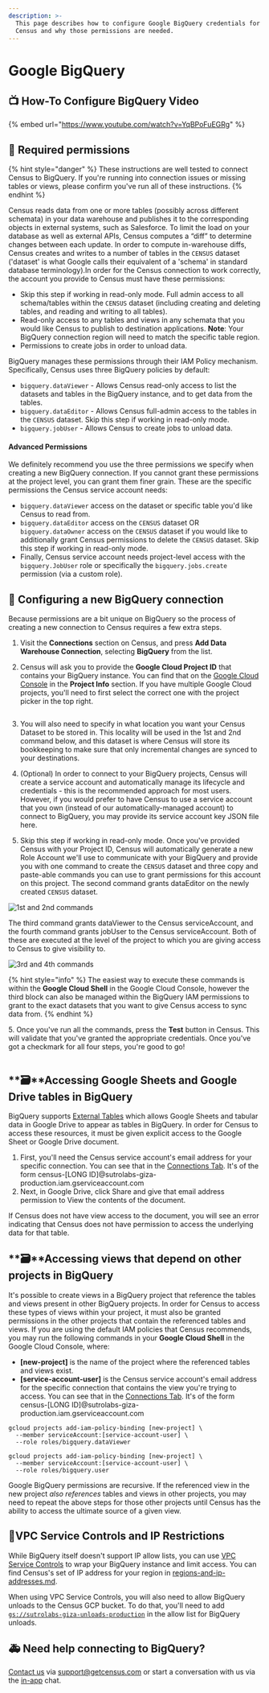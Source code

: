 ```yaml
---
description: >-
  This page describes how to configure Google BigQuery credentials for use by
  Census and why those permissions are needed.
---
```


# Google BigQuery

## 📺 How-To Configure BigQuery Video

{% embed url="https://www.youtube.com/watch?v=YqBPoFuEGRg" %}

## 🔐 Required permissions

{% hint style="danger" %}
These instructions are well tested to connect Census to BigQuery. If you're running into connection issues or missing tables or views, please confirm you've run all of these instructions.
{% endhint %}

Census reads data from one or more tables (possibly across different schemata) in your data warehouse and publishes it to the corresponding objects in external systems, such as Salesforce. To limit the load on your database as well as external APIs, Census computes a “diff” to determine changes between each update. In order to compute in-warehouse diffs, Census creates and writes to a number of tables in the `CENSUS` dataset ('dataset' is what Google calls their equivalent of a 'schema' in standard database terminology).In order for the Census connection to work correctly, the account you provide to Census must have these permissions:

* Skip this step if working in read-only mode. Full admin access to all schema/tables within the `CENSUS` dataset (including creating and deleting tables, and reading and writing to all tables).
* Read-only access to any tables and views in any schemata that you would like Census to publish to destination applications. **Note**: Your BigQuery connection region will need to match the specific table region.
* Permissions to create jobs in order to unload data.

BigQuery manages these permissions through their IAM Policy mechanism. Specifically, Census uses three BigQuery policies by default:

* `bigquery.dataViewer` - Allows Census read-only access to list the datasets and tables in the BigQuery instance, and to get data from the tables.
* `bigquery.dataEditor` - Allows Census full-admin access to the tables in the `CENSUS` dataset. Skip this step if working in read-only mode.
* `bigquery.jobUser` - Allows Census to create jobs to unload data.

#### Advanced Permissions

We definitely recommend you use the three permissions we specify when creating a new BigQuery connection. If you cannot grant these permissions at the project level, you can grant them finer grain. These are the specific permissions the Census service account needs:

* `bigquery.dataViewer` access on the dataset or specific table you'd like Census to read from.
* `bigquery.dataEditor` access on the `CENSUS` dataset OR `bigquery.dataOwner` access on the `CENSUS` dataset if you would like to additionally grant Census permissions to delete the `CENSUS` dataset. Skip this step if working in read-only mode.&#x20;
* Finally, Census service account needs project-level access with the `bigquery.JobUser` role or specifically the `bigquery.jobs.create` permission (via a custom role).

## 🔩 Configuring a new BigQuery connection

Because permissions are a bit unique on BigQuery so the process of creating a new connection to Census requires a few extra steps.

1. Visit the **Connections** section on Census, and press **Add Data Warehouse Connection**, selecting **BigQuery** from the list.
2.  Census will ask you to provide the **Google Cloud Project ID** that contains your BigQuery instance. You can find that on the [Google Cloud Console](https://console.cloud.google.com) in the **Project Info** section. If you have multiple Google Cloud projects, you'll need to first select the correct one with the project picker in the top right.

    <img src="../.gitbook/assets/bq_setup1.png" alt="" data-size="original">
3. You will also need to specify in what location you want your Census Dataset to be stored in. This locality will be used in the 1st and 2nd command below, and this dataset is where Census will store its bookkeeping to make sure that only incremental changes are synced to your destinations.
4. (Optional) In order to connect to your BigQuery projects, Census will create a service account and automatically manage its lifecycle and credentials - this is the recommended approach for most users. However, if you would prefer to have Census to use a service account that you own (instead of our automatically-managed account) to connect to BigQuery, you may provide its service account key JSON file here.
5. Skip this step if working in read-only mode. Once you've provided Census with your Project ID, Census will automatically generate a new Role Account we'll use to communicate with your BigQuery and provide you with one command to create the `CENSUS` dataset and three copy and paste-able commands you can use to grant permissions for this account on this project. The second command grants dataEditor on the newly created `CENSUS` dataset.

![1st and 2nd commands](../.gitbook/assets/bq\_setup\_dataset.png)

The third command grants dataViewer to the Census serviceAccount, and the fourth command grants jobUser to the Census serviceAccount. Both of these are executed at the level of the project to which you are giving access to Census to give visibility to.

![3rd and 4th commands](<../.gitbook/assets/Screen Shot 2022-08-01 at 6.49.16 PM.png>)

{% hint style="info" %}
The easiest way to execute these commands is within the **Google Cloud Shell** in the Google Cloud Console, however the third block can also be managed within the BigQuery IAM permissions to grant to the exact datasets that you want to give Census access to sync data from.
{% endhint %}

5\. Once you've run all the commands, press the **Test** button in Census. This will validate that you've granted the appropriate credentials. Once you've got a checkmark for all four steps, you're good to go!

<img src="https://s3.amazonaws.com/helpscout.net/docs/assets/5bb7d5d0042863158cc71f7e/images/5ea7766b2c7d3a7e9aebba26/file-bagpimlYKc.png" alt="" data-size="original">

## **🗃**Accessing Google Sheets and Google Drive tables in BigQuery

BigQuery supports [External Tables](https://cloud.google.com/bigquery/external-data-drive) which allows Google Sheets and tabular data in Google Drive to appear as tables in BigQuery. In order for Census to access these resources, it must be given explicit access to the Google Sheet or Google Drive document.

1. First, you'll need the Census service account's email address for your specific connection. You can see that in the [Connections Tab](https://app.getcensus.com/connections). It's of the form census-\[LONG ID]@sutrolabs-giza-production.iam.gserviceaccount.com
2. Next, in Google Drive, click Share and give that email address permission to View the contents of the document.

If Census does not have view access to the document, you will see an error indicating that Census does not have permission to access the underlying data for that table.

## **🗃**Accessing views that depend on other projects in BigQuery

It's possible to create views in a BigQuery project that reference the tables and views present in other BigQuery projects. In order for Census to access these types of views within your project, it must also be granted permissions in the other projects that contain the referenced tables and views. If you are using the default IAM policies that Census recommends, you may run the following commands in your **Google Cloud Shell** in the Google Cloud Console, where:

* **\[new-project]** is the name of the project where the referenced tables and views exist.
* **\[service-account-user]** is the Census service account's email address for the specific connection that contains the view you're trying to access. You can see that in the [Connections Tab](https://app.getcensus.com/connections). It's of the form census-\[LONG ID]@sutrolabs-giza-production.iam.gserviceaccount.com

```
gcloud projects add-iam-policy-binding [new-project] \
  --member serviceAccount:[service-account-user] \
  --role roles/bigquery.dataViewer

gcloud projects add-iam-policy-binding [new-project] \
  --member serviceAccount:[service-account-user] \
  --role roles/bigquery.user
```

Google BigQuery permissions are recursive. If the referenced view in the new project _also references_ tables and views in other projects, you may need to repeat the above steps for those other projects until Census has the ability to access the ultimate source of a given view.

## 🚦VPC Service Controls and IP Restrictions

While BigQuery itself doesn't support IP allow lists, you can use [VPC Service Controls](https://cloud.google.com/vpc-service-controls/docs/overview) to wrap your BigQuery instance and limit access. You can find Census's set of IP address for your region in [regions-and-ip-addresses.md](../basics/security-and-privacy/regions-and-ip-addresses.md "mention").

When using VPC Service Controls, you will also need to allow BigQuery unloads to the Census GCP bucket. To do that, you'll need to add [`gs://sutrolabs-giza-unloads-production`](gs://sutrolabs-giza-unloads-production) in the allow list for BigQuery unloads.

## 🚑 Need help connecting to BigQuery?

[Contact us](mailto:support@getcensus.com) via support@getcensus.com or start a conversation with us via the [in-app](https://app.getcensus.com) chat.

